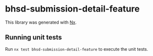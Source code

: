 # bhsd-submission-detail-feature

This library was generated with [Nx](https://nx.dev).

## Running unit tests

Run `nx test bhsd-submission-detail-feature` to execute the unit tests.
